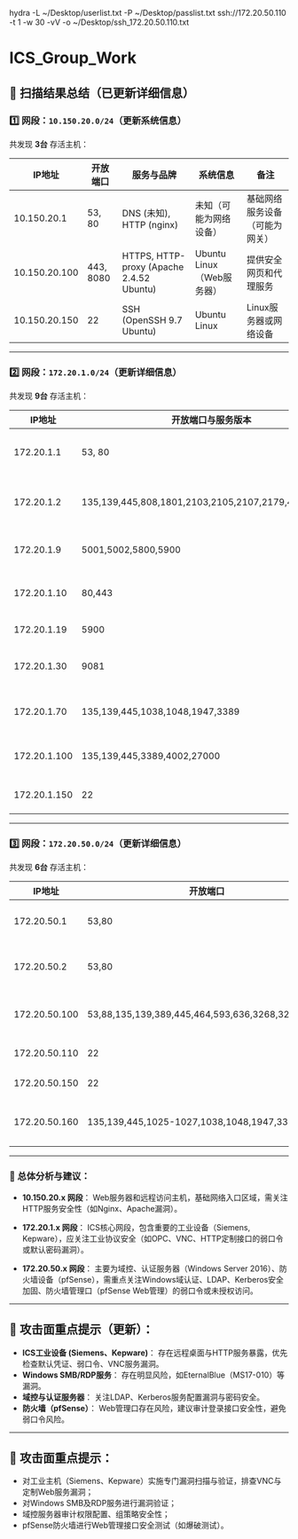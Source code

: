 hydra -L ~/Desktop/userlist.txt -P ~/Desktop/passlist.txt ssh://172.20.50.110 -t 1 -w 30 -vV -o ~/Desktop/ssh_172.20.50.110.txt

# ICS_Group_Work
## 📌 扫描结果总结（已更新详细信息）

### 1️⃣ 网段：`10.150.20.0/24`（更新系统信息）
共发现 **3台** 存活主机：

| IP地址         | 开放端口               | 服务与品牌                             | 系统信息                   | 备注                                 |
|----------------|-----------------------|-----------------------------------------|---------------------------|----------------------------|
| 10.150.20.1    | 53, 80                | DNS (未知), HTTP (nginx)                  | 未知（可能为网络设备）     | 基础网络服务设备（可能为网关）|
| 10.150.20.100  | 443, 8080             | HTTPS, HTTP-proxy (Apache 2.4.52 Ubuntu) | Ubuntu Linux（Web服务器） | 提供安全网页和代理服务       |
| 10.150.20.150  | 22                    | SSH (OpenSSH 9.7 Ubuntu)                  | Ubuntu Linux              | Linux服务器或网络设备      |

---

### 2️⃣ 网段：`172.20.1.0/24`（更新详细信息）
共发现 **9台** 存活主机：

| IP地址        | 开放端口与服务版本                                                                                         | 服务与品牌                                 | 系统信息                             | 备注                                  |
|---------------|---------------------------------------------------------------------|-------------------------------------------|-------------------------------------|------------------------------------------|
| 172.20.1.1    | 53, 80                                                               | DNS (Unbound), HTTP (nginx)               | Linux                                 | 网关或基础网络设施                      |
| 172.20.1.2    | 135,139,445,808,1801,2103,2105,2107,2179,4002,27000                   | Windows RPC, SMB, FlexLM许可服务          | Windows                               | 应用服务器或许可服务器                   |
| 172.20.1.9    | 5001,5002,5800,5900                                                  | Siemens Sm@rtClient VNC                   | Siemens工控系统                      | 工业控制系统人机界面（Siemens）          |
| 172.20.1.10   | 80,443                                                               | Siemens定制HTTP(S)服务                    | Siemens工业设备                       | 工业设备Web接口                         |
| 172.20.1.19   | 5900                                                                 | VNC（3.8）                               | 未明确                               | 远程桌面控制系统                         |
| 172.20.1.30   | 9081                                                                 | Cisco AQOS监控界面                       | Cisco设备                            | Cisco设备（HTTP服务）                   |
| 172.20.1.70   | 135,139,445,1038,1048,1947,3389                                      | Kepware OPC, SafeNet HASP                | Windows 7 Enterprise N SP1           | ICS控制主机（KEPWARE服务器）            |
| 172.20.1.100  | 135,139,445,3389,4002,27000                                          | RDP, FlexLM许可管理                      | Windows 10                           | 工程工作站                              |
| 172.20.1.150  | 22                                                                   | SSH (OpenSSH 9.7 Ubuntu)                  | Ubuntu Linux                          | Linux服务器或网络设备                  |

---

### 3️⃣ 网段：`172.20.50.0/24`（更新详细信息）
共发现 **6台** 存活主机：

| IP地址          | 开放端口                                                           | 服务与版本                                           | 系统信息                       | 备注                                  |
|-----------------|--------------------------------------------------------------------|-----------------------------------------------------|-----------------------------|----------------------------|
| 172.20.50.1     | 53,80                                                              | DNS, HTTP (pfSense/nginx)                            | FreeBSD 11.2 (pfSense)      | 网络基础设施或网关设备（防火墙） |
| 172.20.50.2     | 53,80                                                              | DNS (Unbound), HTTP (pfSense/nginx)                  | FreeBSD 11.2                       | 备用网络设备或防火墙                |
| 172.20.50.100   | 53,88,135,139,389,445,464,593,636,3268,3269,3389                   | Active Directory, Kerberos, LDAP, SMB                 | Windows Server 2016 Standard       | Windows域控制器或认证服务器          |
| 172.20.50.110   | 22                                                                 | SSH (OpenSSH 9.7 Ubuntu)                             | Ubuntu Linux                       | Linux服务器或网络设备                 |
| 172.20.50.150   | 22                                                                 | SSH (OpenSSH 9.7 Ubuntu)                             | Ubuntu Linux                       | Linux服务器或网络设备                 |
| 172.20.50.160   | 135,139,445,1025-1027,1038,1048,1947,3389                          | Kepware OPC, SafeNet HASP                            | Windows 7 Enterprise N SP1         | ICS控制主机（KEPWARE服务器）          |

---

### 📝 总体分析与建议：
- **10.150.20.x 网段**：
  Web服务器和远程访问主机，基础网络入口区域，需关注HTTP服务安全性（如Nginx、Apache漏洞）。

- **172.20.1.x 网段**：
  ICS核心网段，包含重要的工业设备（Siemens, Kepware），应关注工业协议安全（如OPC、VNC、HTTP定制接口的弱口令或默认密码漏洞）。

- **172.20.50.x 网段**：
  主要为域控、认证服务器（Windows Server 2016）、防火墙设备（pfSense），需重点关注Windows域认证、LDAP、Kerberos安全加固、防火墙管理口（pfSense Web管理）的弱口令或未授权访问。

---

## 🎯 攻击面重点提示（更新）：
- **ICS工业设备 (Siemens、Kepware)**：
  存在远程桌面与HTTP服务暴露，优先检查默认凭证、弱口令、VNC服务漏洞。
- **Windows SMB/RDP服务**：
  存在明显风险，如EternalBlue（MS17-010）等漏洞。
- **域控与认证服务器**：
  关注LDAP、Kerberos服务配置漏洞与密码安全。
- **防火墙（pfSense）**：
  Web管理口存在风险，建议审计登录接口安全性，避免弱口令风险。

---

## 🎯 攻击面重点提示：
- 对工业主机（Siemens、Kepware）实施专门漏洞扫描与验证，排查VNC与定制Web服务漏洞；
- 对Windows SMB及RDP服务进行漏洞验证；
- 域控服务器审计权限配置、组策略安全性；
- pfSense防火墙进行Web管理接口安全测试（如爆破测试）。
